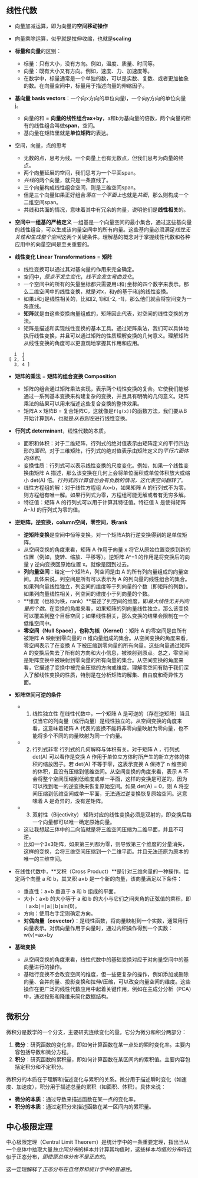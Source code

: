 ## 线性代数

- 向量加减运算，即为向量的**空间移动操作**
- 向量乘除运算，似乎就是拉伸收缩，也就是**scaling**
- **标量和向量**的区别：
  - 标量：只有大小，没有方向。例如，温度、质量、时间等。
  - 向量：既有大小又有方向。例如，速度、力、加速度等。
  - 在数学中，标量通常是一个单独的数，可以是实数、复数、或者更加抽象的数。在向量空间中，标量用于描述向量的伸缩因子。

- **基向量 basis vectors**：一个向x方向的单位向量i，一个向y方向的单位向量j。
  - 向量的和 = **向量的线性组合ax+by**，a和b为基向量的倍数，两个向量的所有的线性组合叫做**span**，空间。
  - 基向量在矩阵里就是**单位矩阵**的表达。

- 空间，向量，点的思考
  - 无数的点，思考为线。一个向量上也有无数点，但我们思考为向量的终点。
  - 两个向量延展的空间，我们思考为一个平面span。
  - *共线*的两个向量，就只是一条直线了。
  - 三个向量构成线性组合空间，则是三维空间span。
  - 但是三个向量如果正好组合*落在一个平面上*也就是*共面*，那么则构成一个二维空间span。
  - 共线和共面的情况，意味着其中有冗余的向量，说明他们是**线性相关**的。

- **空间中一组基的严格定义**
  一组基是一个向量空间的最小集合，通过这些基向量的线性组合，可以生成该向量空间中的所有向量。这些基向量必须满足*线性无关性和生成整个空间*这两个关键条件。理解基的概念对于掌握线性代数和各种应用中的向量空间是至关重要的。

- **线性变化 Linear Transformations** = **矩阵**
  - 线性变换可以通过其对基向量的作用来完全确定。
  - 空间中，*原点不发生变化*，*线不会发生弯曲变化*。
  - 一个空间中的所有的矢量坐标都只需要用`i`和`j`坐标的四个数字来表示。那么二维空间中的线性变换，就是对x，和y的基于i和j的线性变换。
  - 如果`i`和`j`是线性相关的，比如[2, 1]和[-2, -1]，那么他们就会将空间变为一条直线。
  - **矩阵**就是由这些变换向量组成的，矩阵因此代表，对空间的线性变换的方法。
  - 矩阵是描述和实现线性变换的基本工具。通过矩阵乘法，我们可以具体地执行线性变换，并且可以通过矩阵的性质理解变换的几何意义。理解矩阵从线性变换的角度可以更直观地掌握其作用和应用。

```
   i  j
 [ 2, 1
   3, 4 ]
```
- **矩阵的乘法** = **矩阵的组合变换 Composition**
  - 矩阵的组合通过矩阵乘法实现，表示两个线性变换的复合。它使我们能够通过一系列基本变换来构建复杂的变换，并且具有明确的几何意义。矩阵乘法的结果可以用来描述这些复合变换的整体效果。
  - 矩阵A x 矩阵B = 复合矩阵C，这就像是`f(g(x))`的函数方法，我们要从B开始计算到A，也就是*从右到左*进行线性变换。

- **行列式 determinant**，线性代数的本质。
  - 面积和体积：对于二维矩阵，行列式的绝对值表示由矩阵定义的平行四边形的*面积*。对于三维矩阵，行列式的绝对值表示由矩阵定义的*平行六面体的体积*。
  - 变换性质：行列式可以表示线性变换的尺度变化。例如，如果一个线性变换由矩阵 A 描述，那么该变换在几何上会将单位面积或单位体积放大或缩小 
det(A) 倍。*行列式的计算值也会有负数的情况，这代表空间翻转了。*
  - 线性方程组的解：对于线性方程组 Ax=b，如果矩阵 A 的行列式不为零，则方程组有唯一解。如果行列式为零，方程组可能无解或者有无穷多解。
  - 特征值：矩阵 A 的行列式可以用于计算其特征值。特征值 λ 是使得矩阵 A−λI 的行列式为零的值。

- **逆矩阵，逆变换，column空间，零空间，秩rank**
  - **逆矩阵变换**是空间中恒等变换。对一个矩阵A执行逆变换得到的是单位矩阵。
  - 从空间变换的角度来看，矩阵 A 作用于向量 x 将它从原始位置变换到新的位置（例如，旋转、缩放、平移等）。逆矩阵 A^−1 的作用是将变换后的向量 y 逆向变换回原始位置 x。就像是回到过去。
  - **列向量空间**：给定一个矩阵A，列空间是由 A 的所有列向量组成的向量空间。具体来说，列空间是所有可以表示为 A 的列向量的线性组合的集合。如果列向量线性独立，列空间的维度等于列向量的个数（即矩阵的列数）。如果列向量线性相关，列空间的维度小于列向量的个数。
  - **维度（也称为秩，rank）**描述了列空间的维度，即*最大线性无关列向量的个数*。在变换的角度来看，如果矩阵的列向量线性独立，那么该变换可以覆盖到整个目标空间；如果线性相关，那么变换的结果会限制在一个低维空间中。
  - **零空间（Null Space），也称为核（Kernel）**：矩阵 A 的零空间是由所有被矩阵 A 映射到零向量的 n 维向量组成的集合。从空间变换的角度来看，零空间表示了在变换 A 下被压缩到零向量的所有向量。这些向量通过矩阵 A 的变换后失去了所有的方向和大小信息，被映射到原点。总之，零空间是矩阵变换中被映射到零向量的所有向量的集合。从空间变换的角度来看，它描述了变换中被完全压缩的方向或维度。理解零空间有助于我们深入了解线性变换的性质，特别是在分析矩阵的解集、自由度和奇异性方面。

- **矩阵空间可逆的条件**
  - 1. 线性独立性
    在线性代数中，一个矩阵 A 是可逆的（存在逆矩阵）当且仅当它的列向量（或行向量）是线性独立的。从空间变换的角度来看，这意味着矩阵 A 代表的变换不能将非零向量映射为零向量，也不能将多个不同的向量映射为同一个向量。
  - 2. 行列式非零
    行列式的几何解释与体积有关。对于矩阵 A ，行列式 det(A) 可以看作是变换 A 作用于单位立方体时所产生的新立方体的体积的缩放因子。若 det(A) 不等于零，这表示变换 A 保持了 n 维空间的体积，且没有压缩到低维空间。从空间变换的角度来看，表示 A 不会将整个空间压缩到低维度或单一平面，这样的变换是可逆的，因为可以找到唯一的逆变换来恢复原始空间。如果 det(A) = 0，则 A 将空间压缩到低维空间或单一平面，无法通过逆变换恢复原始空间。这意味着 A 是奇异的，没有逆矩阵。
  - 3. 双射性（Bijectivity）
    矩阵对应的线性变换必须是双射的，即变换后每一个向量都可以唯一确定原始向量。
  - 这让我想起三体中的二向箔就是将三维空间压缩为二维平面，并且不可逆。
  - 比如一个3x3矩阵，如果第三列都为零，则导致第三个维度的分量消失，这样的变换，会将三维空间压缩到一个二维平面。并且无法还原为原本的唯一的三维空间。

- 在线性代数中，**叉积（Cross Product）**是针对三维向量的一种操作。给定两个向量 a 和 b，其叉积 a×b 是一个新的向量，该向量满足以下条件：
  - 垂直性：a×b 垂直于 a 和 b 组成的平面。
  - 大小：a×b 的大小等于 a 和 b 的大小与它们之间夹角的正弦值的乘积，即 ∣a×b∣=∣a∣∣b∣sin(θ)。
  - 方向：使用右手定则确定方向。
  - **对偶向量（covector）**：是线性函数，将向量映射到一个实数，通常用行向量表示。对偶向量作用于向量时，通过内积操作得到一个实数：w(v)=ax+by

- **基础变换**
  - 从空间变换的角度来看，线性代数中的基础变换对应于对向量空间中的基向量进行的操作。
  - 基础行变换不会改变空间的维度，但一些更复杂的操作，例如添加或删除向量、合并向量、投影变换和拉伸/压缩，可以改变向量空间的维度。这些操作在更广泛的线性代数应用中起着关键作用，例如在主成分分析（PCA）中，通过投影和降维来简化数据结构。

## 微积分

微积分是数学的一个分支，主要研究连续变化的量。它分为微分和积分两部分：

1. **微分**：研究函数的变化率，即如何计算函数在某一点处的瞬时变化率。主要内容包括导数和微分方程。
2. **积分**：研究函数的累积量，即如何计算函数在某区间内的累积值。主要内容包括定积分和不定积分。

微积分的本质在于理解和描述变化与累积的关系。微分用于描述瞬时变化（如速度、加速度），积分用于描述总量的累积（如面积、体积）。具体来说：

- **微分的本质**：通过导数来描述函数在某一点的变化率。
- **积分的本质**：通过定积分来描述函数在某一区间内的累积量。

## 中心极限定理

中心极限定理（Central Limit Theorem）是统计学中的一条重要定理，指出当从一个总体中抽取大量*独立同分布*的样本并计算其均值时，这些样本*均值的分布*将近似于正态分布，*即使原总体分布不是正态的*。

这一定理解释了*正态分布在自然界和统计学中的普遍性*。
